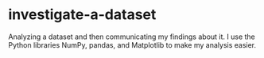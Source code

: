 # investigate-a-dataset
Analyzing a dataset and then communicating my findings about it. I use the Python libraries NumPy, pandas, and Matplotlib to make my analysis easier.
